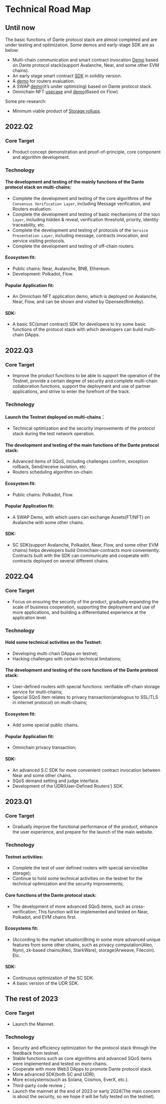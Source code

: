 # Technical Road Map

## Until now

The basic functions of Dante protocol stack are almost completed and are under testing and optimization. Some demos and early-stage SDK are as below:
* Multi-chain communication and smart contract invocation [Demo](https://github.com/dantenetwork/cross-chain-demo/tree/demo-video ) based on Dante protocol stack(support Avalanche, Near, and some other EVM chains).
* An early stage smart contract [SDK](https://github.com/dantenetwork/solidity-contract-template/tree/develop ) in solidity version.
* A [demo](https://github.com/dantenetwork/Routers-Evaluation-Demo ) for routers evaluation.
* A SWAP  [demo](https://github.com/dantenetwork/Demo-Swap/tree/dev )(it’s under optimizing) based on Dante protocol stack.
* Omnichain NFT [usecase](https://github.com/dantenetwork/KingHonorNFT/tree/demo-video ) and [demo](https://github.com/dantenetwork/cadence-contracts/tree/demo-video )(Based on Flow).

Some pre-research:
* Minimum viable product of [Storage rollups](https://github.com/dantenetwork/hackathon ).

## 2022.Q2
### Core Target
* Product concept demonstration and proof-of-principle, core component and algorithm development.
### Technology
#### The development and testing of the mainly functions of the Dante protocol stack on multi-chains: 
* Complete the development and testing of the core algorithms of the `Consensus Verification Layer`, including Message verification, and Routers evaluation.
* Complete the development and testing of basic mechanisms of the `SQoS Layer`, including hidden & reveal, verification threshold, priority, identity traceability, etc.
* Complete the development and testing of protocols of the `Service Presentation Layer`, including message, contracts invocation, and service visiting protocols.
* Complete the development and testing of off-chain routers.
#### Ecosystem fit:
* Public chains:  Near, Avalanche, BNB, Ethereum.
* Development: Polkadot, Flow.
#### Popular Application fit:
* An Omnichain NFT application demo, which is deployed on Avalanche, Near, Flow, and can be shown and visited by Opensee(Rinkeby).
#### SDK:
* A basic SC(smart contract) SDK for developers to try some basic functions of the protocol stack with which developers can build multi-chain DApps.

## 2022.Q3
### Core Target
* Improve the product functions to be able to support the operation of the Testnet, provide a certain degree of security and complete multi-chain collaboration functions, support the deployment and use of partner applications, and strive to enter the forefront of the track.
### Technology
#### Launch the Testnet deployed on multi-chains：
* Technical optimization and the security improvements of the protocol stack during the test network operation.
#### The development and testing of the main functions of the Dante protocol stack:
* Advanced items of SQoS, including challenges confirm, exception rollback, Send/receive isolation, etc.
* Routers scheduling algorithm on-chain.
#### Ecosystem fit:
* Public chains: Polkadot, Flow.
#### Popular Application fit:
* A SWAP Demo, with which users can exchange Assets(FT/NFT) on Avalanche with some other chains.
#### SDK:
* SC SDK(support Avalanche, Polkadot, Near, Flow, and some other EVM chains) helps developers build Omnichain-contracts more conveniently. Contracts built with the SDK can communicate and cooperate with contracts deployed on several different chains.

## 2022.Q4
### Core Target
* Focus on ensuring the security of the product, gradually expanding the scale of business cooperation, supporting the deployment and use of more applications, and building a differentiated experience at the application level.
### Technology
#### Hold some technical activities on the Testnet:
* Developing multi-chain DApps on testnet;
* Hacking challenges with certain technical limitations;
#### The development and testing of the core functions of the Dante protocol stack:
* User-defined routers with special functions: verifiable off-chain storage service for multi-chains;
* Special SQoS item relates to privacy transaction(analogous to SSL/TLS in internet protocol) on multi-chains;
#### Ecosystem fit:
* Add some special public chains.
#### Popular Application fit:
* Omnichain privacy transaction; 
#### SDK:
* An advanced S.C SDK for more convenient contract invocation between Near and some other chains.
* SQoS demand setting and judge interface.
* Development of the UDR(User-Defined Routers’) SDK.

## 2023.Q1
### Core Target
* Gradually improve the functional performance of the product, enhance the user experience, and prepare for the launch of the main website.
### Technology
#### Testnet activities:
* Complete the test of user defined routers with special service(like storage);
* Continue to hold some technical activities on the testnet for the technical optimization and the security improvements;
#### Core functions of the Dante protocol stack:
* The development of more advanced SQoS items, such as cross-verification; This function will be implemented and tested on Near, Polkadot, and EVM chains first.
#### Ecosystems fit:
* (According to the market situation)Bring in some more advanced unique features from some other chains, such as privacy computation(Aleo, Nym), zk-based chains(Aleo, StarkWare), storage(Arweave, Filecoin). Etc.
#### SDK:
* Continuous optimization of the SC SDK.
* A basic version of the UDR SDK.

## The rest of 2023
### Core Target
* Launch the Mainnet.
### Technology
* Security and efficiency optimization for the protocol stack through the feedback from testnet.
* Stable functions such as core algorithms and advanced SQoS items were implemented and tested on more chains.
* Cooperate with more Web3 DApps to promote Dante protocol stack.
* More advanced SDK(both SC and UDR);
* More ecosystems(such as Solana, Cosmos, EverX, etc.).
* Third-party code review；
* Launch the mainnet at the end of 2023 or early 2024(The main concern is about the security, so we hope it will be fully tested on the testnet). 

